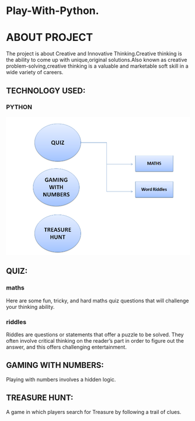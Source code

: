 # Play-With-Python.

<h1>ABOUT PROJECT</h1>
<p>The project is about Creative and Innovative Thinking.Creative thinking is the ability to come up with unique,original solutions.Also known as creative problem-solving,creative thinking is a valuable and marketable soft skill in a wide variety of careers.</>

<h2>TECHNOLOGY USED:</h2>
<h3><strong>PYTHON</strong></h3>

<div>
<img src="./Images/Img 1.png">
</div>

<h2>QUIZ:</h2>

<h3>maths</h3>
<p>Here are some fun, tricky, and hard maths quiz questions that will challenge your thinking ability.</p>

<h3>riddles</h3>
<p>Riddles are questions or statements that offer a puzzle to be solved. They often involve critical thinking on the reader’s part in order to figure out the answer, and this offers challenging entertainment.</p>

<h2>GAMING WITH NUMBERS:</h2>
<p>Playing with numbers involves a hidden logic.</p>

<h2>TREASURE HUNT:</h2>
<p>A game in which players search for Treasure by following a trail of clues.</p>
